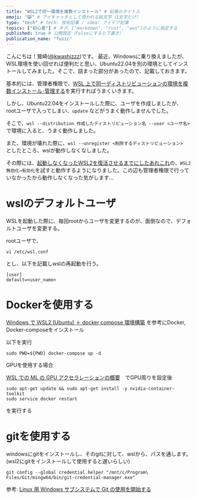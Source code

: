 ```yaml
---
title: "WSL2で同一環境を複数インストール" # 記事のタイトル
emoji: "😸" # アイキャッチとして使われる絵文字（1文字だけ）
type: "tech" # tech: 技術記事 / idea: アイデア記事
topics: ["初心者"] # タグ。["markdown", "rust", "aws"]のように指定する
published: true # 公開設定（falseにすると下書き）
publication_name: "fusic"
---
```


こんにちは！鷲崎([@kwashizzz](https://twitter.com/kwashizzz))です。
最近、Windowsに乗り換えましたが、WSL環境を使い回せれば便利だと思い、Ubuntu22.04を別の環境としてインストールしてみました。そこで、詰まった部分があったので、記載しておきます。

基本的には、管理者権限で、[WSL 上で同一ディストリビューションの環境を複数インストール･管理する](https://qiita.com/souyakuchan/items/9f95043cf9c4eda2e1cc)を実行すればうまくいきます。

しかし、Ubuntu22.04をインストールした際に、ユーザを作成しましたが、rootユーザで入ってしまい、`update`
などがうまく動作しませんでした。

そこで、`wsl --distribution 作成したディストリビューション名 --user <ユーザ名>` で環境に入ると、うまく動作しました。

また、環境が壊れた際に、`wsl --unregister <削除するディストリビューション>`　としたところ、wslが動作しなくなしました。

その際には、[起動しなくなったWSL2を復活させるまでにしたあれこれ](https://zenn.dev/karaage0703/articles/e30c9614a55bdb)の、`WSL2無効化→有効化`を試すと動作するようになりました。この辺も管理者権限で行っていなかったから動作しなくなった気がします...


# wslのデフォルトユーザ

WSLを起動した際に、毎回rootからユーザを変更するのが、面倒なので、デフォルトユーザを変更する。

rootユーザで、

```
vi /etc/wsl.conf
```

とし、以下を記載しwslの再起動を行う。

```
[user]
default=<user_name>
```

# Dockerを使用する

[Ｗindows で ＷSL2 (Ubuntu) ＋ docker compose 環境構築](https://footloose-engineer.com/blog/2022/05/02/wsl2-ubuntu-docker-compose-setup/#toc9)
を参考にDocker, Docker-composeをインストール

以下を実行

```
sudo PWD=${PWD} docker-compose up -d
```

GPUを使用する場合

[WSL での ML の GPU アクセラレーションの概要](https://learn.microsoft.com/ja-jp/windows/wsl/tutorials/gpu-compute)　でGPU周りを設定後

```
sudo apt-get update && sudo apt-get install -y nvidia-container-toolkit
sudo service docker restart
```

を実行する

# gitを使用する

windowsにgitをインストールし、そのgitに対して、wslから、パスを通します。(wsl2にgitをインストールして使用すると遅いらしい)

```
git config --global credential.helper "/mnt/c/Program\ Files/Git/mingw64/bin/git-credential-manager.exe"
```

参考: [Linux 用 Windows サブシステムで Git の使用を開始する](https://learn.microsoft.com/ja-jp/windows/wsl/tutorials/wsl-git)